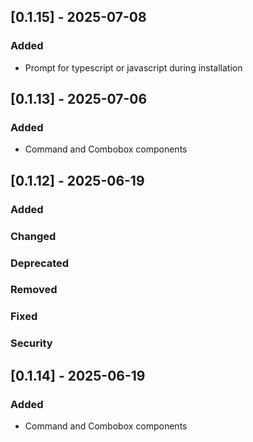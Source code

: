 ## [0.1.15] - 2025-07-08

### Added

- Prompt for typescript or javascript during installation

## [0.1.13] - 2025-07-06

### Added

- Command and Combobox components

## [0.1.12] - 2025-06-19

### Added

### Changed

### Deprecated

### Removed

### Fixed

### Security

## [0.1.14] - 2025-06-19

### Added

- Command and Combobox components
